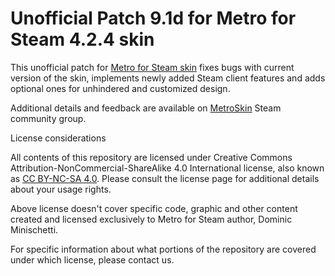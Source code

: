 # Unofficial Patch 9.1d for Metro for Steam 4.2.4 skin

This unofficial patch for [Metro for Steam skin](https://metroforsteam.com) fixes bugs with current version of the skin, implements newly added Steam client features and adds optional ones for unhindered and customized design.

Additional details and feedback are available on [MetroSkin](https://steamcommunity.com/groups/metroskin) Steam community group.


License considerations

All contents of this repository are licensed under Creative Commons Attribution-NonCommercial-ShareAlike 4.0 International license, also known as [CC BY-NC-SA 4.0](https://creativecommons.org/licenses/by-nc-sa/4.0). Please consult the license page for additional details about your usage rights.

Above license doesn't cover specific code, graphic and other content created and licensed exclusively to Metro for Steam author, Dominic Minischetti.

For specific information about what portions of the repository are covered under which license, please contact us.
